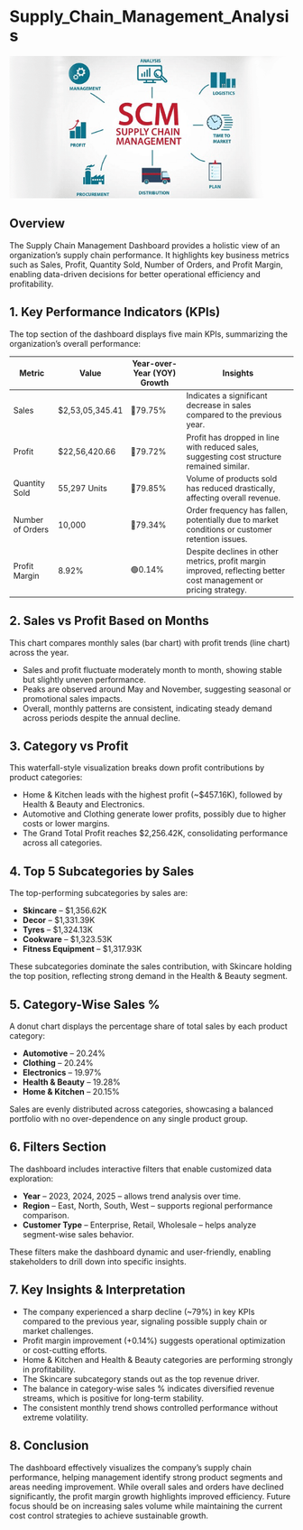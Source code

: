 # Supply_Chain_Management_Analysis
![SCM LOGO](https://github.com/KumarBoste/Supply_Chain_Management_Analysis/blob/main/SCM%20LOGO.png)

## Overview
The Supply Chain Management Dashboard provides a holistic view of an organization’s supply chain performance. It highlights key business metrics such as Sales, Profit, Quantity Sold, Number of Orders, and Profit Margin, enabling data-driven decisions for better operational efficiency and profitability.

## 1. Key Performance Indicators (KPIs)
The top section of the dashboard displays five main KPIs, summarizing the organization’s overall performance:

| Metric | Value | Year-over-Year (YOY) Growth | Insights |
|--------|-------|-----------------------------|-----------|
|Sales|$2,53,05,345.41|🔻79.75% |Indicates a significant decrease in sales compared to the previous year.|
|Profit|$22,56,420.66|🔻79.72%|Profit has dropped in line with reduced sales, suggesting cost structure remained similar.|
|Quantity Sold|55,297 Units|🔻79.85%|Volume of products sold has reduced drastically, affecting overall revenue.|
|Number of Orders|10,000|🔻79.34%|Order frequency has fallen, potentially due to market conditions or customer retention issues.|
|Profit Margin|8.92%|🟢0.14%|Despite declines in other metrics, profit margin improved, reflecting better cost management or pricing strategy.|

## 2. Sales vs Profit Based on Months
This chart compares monthly sales (bar chart) with profit trends (line chart) across the year.
- Sales and profit fluctuate moderately month to month, showing stable but slightly uneven performance.
- Peaks are observed around May and November, suggesting seasonal or promotional sales impacts.
- Overall, monthly patterns are consistent, indicating steady demand across periods despite the annual decline.

## 3. Category vs Profit
This waterfall-style visualization breaks down profit contributions by product categories:
- Home & Kitchen leads with the highest profit (~$457.16K), followed by Health & Beauty and Electronics.
- Automotive and Clothing generate lower profits, possibly due to higher costs or lower margins.
- The Grand Total Profit reaches $2,256.42K, consolidating performance across all categories.

## 4. Top 5 Subcategories by Sales
The top-performing subcategories by sales are:
- **Skincare** – $1,356.62K
- **Decor** – $1,331.39K
- **Tyres** – $1,324.13K
- **Cookware** – $1,323.53K
- **Fitness Equipment** – $1,317.93K
  
These subcategories dominate the sales contribution, with Skincare holding the top position, reflecting strong demand in the Health & Beauty segment.

## 5. Category-Wise Sales %
A donut chart displays the percentage share of total sales by each product category:
- **Automotive** – 20.24%
- **Clothing** – 20.24%
- **Electronics** – 19.97%
- **Health & Beauty** – 19.28%
- **Home & Kitchen** – 20.15%

Sales are evenly distributed across categories, showcasing a balanced portfolio with no over-dependence on any single product group.

## 6. Filters Section
The dashboard includes interactive filters that enable customized data exploration:
- **Year** – 2023, 2024, 2025 – allows trend analysis over time.
- **Region** – East, North, South, West – supports regional performance comparison.
- **Customer Type** – Enterprise, Retail, Wholesale – helps analyze segment-wise sales behavior.

These filters make the dashboard dynamic and user-friendly, enabling stakeholders to drill down into specific insights.

## 7. Key Insights & Interpretation
- The company experienced a sharp decline (~79%) in key KPIs compared to the previous year, signaling possible supply chain or market challenges.
- Profit margin improvement (+0.14%) suggests operational optimization or cost-cutting efforts.
- Home & Kitchen and Health & Beauty categories are performing strongly in profitability.
- The Skincare subcategory stands out as the top revenue driver.
- The balance in category-wise sales % indicates diversified revenue streams, which is positive for long-term stability.
- The consistent monthly trend shows controlled performance without extreme volatility.

## 8. Conclusion
The dashboard effectively visualizes the company’s supply chain performance, helping management identify strong product segments and areas needing improvement.
While overall sales and orders have declined significantly, the profit margin growth highlights improved efficiency. Future focus should be on increasing sales volume while maintaining the current cost control strategies to achieve sustainable growth.
